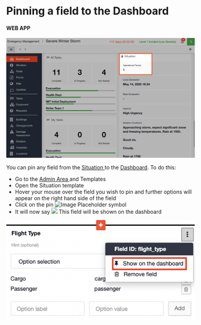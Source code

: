 # Pinning a field to the Dashboard

#### WEB APP

![](../../.gitbook/assets/pinning-a-field-to-the-dashboard.png)

You can pin any field from the [Situation ](../situation/)to the [Dashboard](./). To do this:

* Go to the [Admin Area ](../admin-area/)and Templates
* Open the Situation template
* Hover your mouse over the field you wish to pin and further options will appear on the right hand side of the field
* Click on the pin ![Image Placeholder](https://support.d4h.org/desk/file/10179987/image.png) symbol
* It will now say ![](https://support.d4h.org/desk/file/10179987/image.png) This field will be shown on the dashboard 

![](../../.gitbook/assets/pinning-a-field-to-the-dashboard-2.png)

